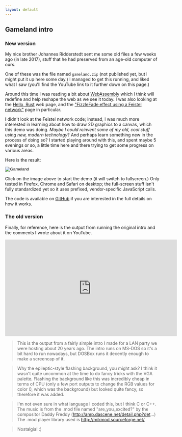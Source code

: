 ```yaml
---
layout: default
---
```



<script src="gameland.js" type="text/javascript"></script>
<script src="dist/webaudio-mod-player/utils.js" type="text/javascript"></script>
<script src="dist/webaudio-mod-player/player.js" type="text/javascript"></script>
<script src="dist/webaudio-mod-player/pt.js" type="text/javascript"></script>

## Gameland intro
### New version

My nice brother Johannes Ridderstedt sent me some old files a few weeks ago
(in late 2017), stuff that he had preserved from an age-old computer of ours.

One of these was the file named `gameland.zip` (not published yet, but I might
put it up here some day.) I managed to get this running, and liked what I saw
(you'll find the YouTube link to it further down on this page.)

Around this time I was reading a bit about [WebAssembly](WebAssembly) which I
think will redefine and help reshape the web as we see it today. I was also
looking at the [Hello, Rust](https://www.hellorust.com) web page, and the ["FizzleFade effect using a Feistel network"](https://www.hellorust.com/demos/feistel/index.html)
page in particular.

I didn't look at the Feistel network code; instead, I was much more interested
in learning about how to draw 2D graphics to a canvas, which this demo was
doing. _Maybe I could reinvent some of my old, cool stuff using new, modern
technology_? And perhaps learn something new in the process of doing so? I
started playing around with this, and spent maybe 5 evenings or so, a little
time here and there trying to get some progress on various areas.

Here is the result:

<input type="image" src="gameland.png" alt="Gameland" id="run-wasm">

Click on the image above to start the demo (it will switch to fullscreen.) Only
tested in Firefox, Chrome and Safari on desktop; the full-screen stuff isn't
fully standardized yet so it uses prefixed, vendor-specific JavaScript calls.

<canvas id="screen" width="320" height="200" style="border: black 1px solid; display: none;"></canvas>

The code is available on [GitHub](https://github.com/perlun/gameland-wasm) if
you are interested in the full details on how it works.

### The old version

Finally, for reference, here is the output from running the original intro and
the comments I wrote about it on YouTube.

<iframe width="560" height="315" src="https://www.youtube.com/embed/kkfwCpdItks?rel=0" frameborder="0" allow="autoplay; encrypted-media" allowfullscreen></iframe>

> This is the output from a fairly simple intro I made for a LAN party we
> were hosting about 20 years ago. The intro runs on MS-DOS so it's a bit
> hard to run nowadays, but DOSBox runs it decently enough to make a
> screencap of it.

> Why the epileptic-style flashing background, you might ask? I think it
> wasn't quite uncommon at the time to do fancy tricks with the VGA palette.
> Flashing the background like this was incredibly cheap in terms of CPU
> (only a few port outputs to change the RGB values for color 0, which was
> the background) but looked quite fancy, so therefore it was added.

> I'm not even sure in what language I coded this, but I think C or C++. The
> music is from the .mod file named "are\_you\_excited?" by the compositor
> Daddy Freddy (http://amp.dascene.net/detail.php?det...) The .mod player
> library used is http://mikmod.sourceforge.net/

> Nostalgia! :)
